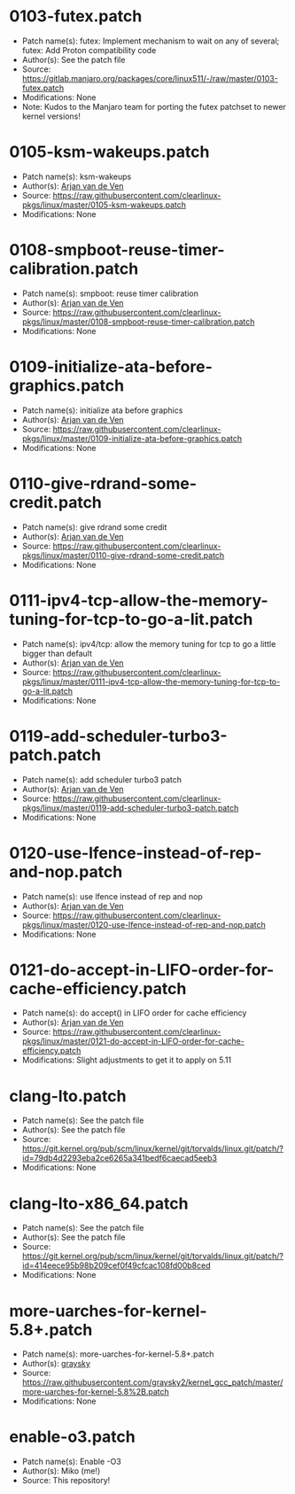 # 0103-futex.patch
* Patch name(s): futex: Implement mechanism to wait on any of several; futex: Add Proton compatibility code
* Author(s): See the patch file
* Source: https://gitlab.manjaro.org/packages/core/linux511/-/raw/master/0103-futex.patch
* Modifications: None
* Note: Kudos to the Manjaro team for porting the futex patchset to newer kernel versions! 

# 0105-ksm-wakeups.patch
* Patch name(s): ksm-wakeups
* Author(s): [Arjan van de Ven](arjan@linux.intel.com)
* Source: https://raw.githubusercontent.com/clearlinux-pkgs/linux/master/0105-ksm-wakeups.patch
* Modifications: None

# 0108-smpboot-reuse-timer-calibration.patch
* Patch name(s): smpboot: reuse timer calibration
* Author(s): [Arjan van de Ven](arjan@linux.intel.com)
* Source: https://raw.githubusercontent.com/clearlinux-pkgs/linux/master/0108-smpboot-reuse-timer-calibration.patch
* Modifications: None

# 0109-initialize-ata-before-graphics.patch
* Patch name(s): initialize ata before graphics
* Author(s): [Arjan van de Ven](arjan@linux.intel.com)
* Source: https://raw.githubusercontent.com/clearlinux-pkgs/linux/master/0109-initialize-ata-before-graphics.patch
* Modifications: None

# 0110-give-rdrand-some-credit.patch
* Patch name(s): give rdrand some credit
* Author(s): [Arjan van de Ven](arjan@linux.intel.com)
* Source: https://raw.githubusercontent.com/clearlinux-pkgs/linux/master/0110-give-rdrand-some-credit.patch
* Modifications: None

# 0111-ipv4-tcp-allow-the-memory-tuning-for-tcp-to-go-a-lit.patch
* Patch name(s): ipv4/tcp: allow the memory tuning for tcp to go a little bigger than default
* Author(s): [Arjan van de Ven](arjan@linux.intel.com)
* Source: https://raw.githubusercontent.com/clearlinux-pkgs/linux/master/0111-ipv4-tcp-allow-the-memory-tuning-for-tcp-to-go-a-lit.patch
* Modifications: None

# 0119-add-scheduler-turbo3-patch.patch
* Patch name(s): add scheduler turbo3 patch
* Author(s): [Arjan van de Ven](arjan@linux.intel.com)
* Source: https://raw.githubusercontent.com/clearlinux-pkgs/linux/master/0119-add-scheduler-turbo3-patch.patch
* Modifications: None

# 0120-use-lfence-instead-of-rep-and-nop.patch
* Patch name(s): use lfence instead of rep and nop
* Author(s): [Arjan van de Ven](arjan@linux.intel.com)
* Source: https://raw.githubusercontent.com/clearlinux-pkgs/linux/master/0120-use-lfence-instead-of-rep-and-nop.patch
* Modifications: None

# 0121-do-accept-in-LIFO-order-for-cache-efficiency.patch
* Patch name(s): do accept() in LIFO order for cache efficiency
* Author(s): [Arjan van de Ven](arjan@linux.intel.com)
* Source: https://raw.githubusercontent.com/clearlinux-pkgs/linux/master/0121-do-accept-in-LIFO-order-for-cache-efficiency.patch
* Modifications: Slight adjustments to get it to apply on 5.11

# clang-lto.patch
* Patch name(s): See the patch file
* Author(s): See the patch file
* Source: https://git.kernel.org/pub/scm/linux/kernel/git/torvalds/linux.git/patch/?id=79db4d2293eba2ce6265a341bedf6caecad5eeb3
* Modifications: None

# clang-lto-x86_64.patch
* Patch name(s): See the patch file
* Author(s): See the patch file
* Source: https://git.kernel.org/pub/scm/linux/kernel/git/torvalds/linux.git/patch/?id=414eece95b98b209cef0f49cfcac108fd00b8ced
* Modifications: None

# more-uarches-for-kernel-5.8+.patch 
* Patch name(s): more-uarches-for-kernel-5.8+.patch
* Author(s): [graysky](graysky@archlinux.us)
* Source: https://raw.githubusercontent.com/graysky2/kernel_gcc_patch/master/more-uarches-for-kernel-5.8%2B.patch
* Modifications: None

# enable-o3.patch
* Patch name(s): Enable -O3
* Author(s): Miko (me!)
* Source: This repository!
